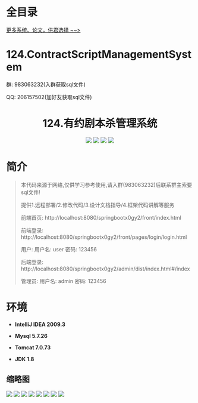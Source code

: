 # 全目录

[更多系统、论文，供君选择 ~~>](https://www.bitwise.net.cn)

# 124.ContractScriptManagementSystem

<p>群: 983063232(入群获取sql文件)</p>
<p>QQ: 206157502(加好友获取sql文件)</p>

<p><h1 align="center">124.有约剧本杀管理系统</h1></p>



<p align="center">
	<img src="https://img.shields.io/badge/jdk-1.8-orange.svg"/>
    <img src="https://img.shields.io/badge/springBoot-5.x-lightgrey.svg"/>
    <img src="https://img.shields.io/badge/vue-3.x-blue.svg"/>
    <img src="https://img.shields.io/badge/mysql-5.x-yellow.svg"/>
</p>

# 简介


> 本代码来源于网络,仅供学习参考使用,请入群(983063232)后联系群主索要sql文件!
>
> 提供1.远程部署/2.修改代码/3.设计文档指导/4.框架代码讲解等服务
> 
> 前端首页: http://localhost:8080/springbootx0gy2/front/index.html
>
> 前端登录: http://localhost:8080/springbootx0gy2/front/pages/login/login.html
>
> 用户: 用户名: user  密码: 123456
>
> 后端登录: http://localhost:8080/springbootx0gy2/admin/dist/index.html#/index
>
> 管理员: 用户名: admin 密码: 123456



# 环境

- <b>IntelliJ IDEA 2009.3</b>

- <b>Mysql 5.7.26</b>

- <b>Tomcat 7.0.73</b>

- <b>JDK 1.8</b>




## 缩略图

![](https://bitwise.oss-cn-heyuan.aliyuncs.com/2024/9/10/7e4e4f4f-e31a-4b18-a0cb-2aea641e2a3c.png)
![](https://bitwise.oss-cn-heyuan.aliyuncs.com/2024/9/10/079d5521-4e15-421c-b31f-a9a893afc5b5.png)
![](https://bitwise.oss-cn-heyuan.aliyuncs.com/2024/9/10/b82cbd91-0d49-4b9d-a879-671e9b3a84cc.png)
![](https://bitwise.oss-cn-heyuan.aliyuncs.com/2024/9/10/b99ffe35-30b2-4261-bff6-e95e2f8beac9.png)
![](https://bitwise.oss-cn-heyuan.aliyuncs.com/2024/9/10/226d9904-5fbf-47a3-8d07-f8d83dbb61b5.png)
![](https://bitwise.oss-cn-heyuan.aliyuncs.com/2024/9/10/4607bc02-95ce-4306-b4ff-19b7afd8456a.png)
![](https://bitwise.oss-cn-heyuan.aliyuncs.com/2024/9/10/cc4b8af0-c55a-42fe-9000-81ecdb67340b.png)
![](https://bitwise.oss-cn-heyuan.aliyuncs.com/2024/9/10/7c0d3592-8fc7-4eb2-93e5-4a72bed57b5d.png)


